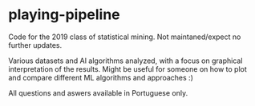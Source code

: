 # playing-pipeline

Code for the 2019 class of statistical mining. Not maintaned/expect no further updates.

Various datasets and AI algorithms analyzed, with a focus on graphical interpretation of the results. Might be useful for someone on how to plot and compare different ML algorithms and approaches :)

All questions and aswers available in Portuguese only.
